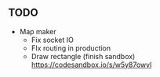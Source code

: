## TODO
- Map maker
    - Fix socket IO
    - FIx routing in production
    - Draw rectangle (finish sandbox) https://codesandbox.io/s/w5y87owvl
